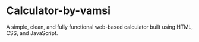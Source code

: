 # Calculator-by-vamsi
A simple, clean, and fully functional web-based calculator built using HTML, CSS, and JavaScript.

